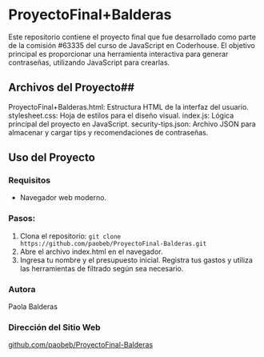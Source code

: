 # ProyectoFinal+Balderas

Este repositorio contiene el proyecto final que fue desarrollado como parte de la comisión #63335 del curso de JavaScript en Coderhouse. El objetivo principal es proporcionar una herramienta interactiva para generar contraseñas, utilizando JavaScript para crearlas.

## Archivos del Proyecto##
ProyectoFinal+Balderas.html: Estructura HTML de la interfaz del usuario.
stylesheet.css: Hoja de estilos para el diseño visual.
index.js: Lógica principal del proyecto en JavaScript.
security-tips.json: Archivo JSON para almacenar y cargar tips y recomendaciones de contraseñas.

## Uso del Proyecto
### Requisitos
+ Navegador web moderno.

### Pasos:
1. Clona el repositorio:
```git clone https://github.com/paobeb/ProyectoFinal-Balderas.git```
2. Abre el archivo index.html en el navegador.
3. Ingresa tu nombre y el presupuesto inicial.
Registra tus gastos y utiliza las herramientas de filtrado según sea necesario.

### Autora
Paola Balderas

### Dirección del Sitio Web
[github.com/paobeb/ProyectoFinal-Balderas](https://github.com/paobeb/ProyectoFinal-Balderas)
